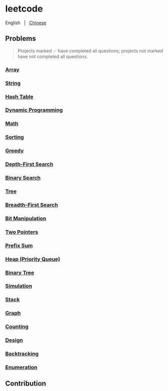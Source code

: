 # leetcode

English &nbsp; | &nbsp; [Chinese]()


## Problems

> Projects marked ✅ have completed all questions; projects not marked have not completed all questions.

### [Array](./problems/array)

### [String](./problems/string)

### [Hash Table]()

### [Dynamic Programming]()

### [Math]()

### [Sorting]()

### [Greedy]()

### [Depth-First Search]()

### [Binary Search]()

### [Tree]()

### [Breadth-First Search]()

### [Bit Manipulation]()

### [Two Pointers]()

### [Prefix Sum]()

### [Heap (Priority Queue)]()

### [Binary Tree]()

### [Simulation]()

### [Stack]()

### [Graph]()

### [Counting]()

### [Design]()

### [Backtracking]()

### [Enumeration]()

## Contribution

